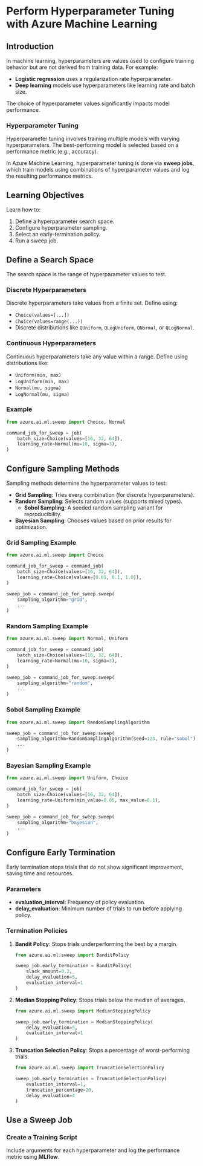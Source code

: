 # Perform Hyperparameter Tuning with Azure Machine Learning

## Introduction
In machine learning, hyperparameters are values used to configure training behavior but are not derived from training data. For example:
- **Logistic regression** uses a regularization rate hyperparameter.
- **Deep learning** models use hyperparameters like learning rate and batch size.

The choice of hyperparameter values significantly impacts model performance.

### Hyperparameter Tuning
Hyperparameter tuning involves training multiple models with varying hyperparameters. The best-performing model is selected based on a performance metric (e.g., accuracy).

In Azure Machine Learning, hyperparameter tuning is done via **sweep jobs**, which train models using combinations of hyperparameter values and log the resulting performance metrics.

## Learning Objectives
Learn how to:
1. Define a hyperparameter search space.
2. Configure hyperparameter sampling.
3. Select an early-termination policy.
4. Run a sweep job.

## Define a Search Space
The search space is the range of hyperparameter values to test. 

### Discrete Hyperparameters
Discrete hyperparameters take values from a finite set. Define using:
- `Choice(values=[...])`
- `Choice(values=range(...))`
- Discrete distributions like `QUniform`, `QLogUniform`, `QNormal`, or `QLogNormal`.

### Continuous Hyperparameters
Continuous hyperparameters take any value within a range. Define using distributions like:
- `Uniform(min, max)`
- `LogUniform(min, max)`
- `Normal(mu, sigma)`
- `LogNormal(mu, sigma)`

### Example
```python
from azure.ai.ml.sweep import Choice, Normal

command_job_for_sweep = job(
    batch_size=Choice(values=[16, 32, 64]),    
    learning_rate=Normal(mu=10, sigma=3),
)
```

## Configure Sampling Methods
Sampling methods determine the hyperparameter values to test:
- **Grid Sampling**: Tries every combination (for discrete hyperparameters).
- **Random Sampling**: Selects random values (supports mixed types).
    - **Sobol Sampling**: A seeded random sampling variant for reproducibility.
- **Bayesian Sampling**: Chooses values based on prior results for optimization.

### Grid Sampling Example
```python
from azure.ai.ml.sweep import Choice

command_job_for_sweep = command_job(
    batch_size=Choice(values=[16, 32, 64]),
    learning_rate=Choice(values=[0.01, 0.1, 1.0]),
)

sweep_job = command_job_for_sweep.sweep(
    sampling_algorithm="grid",
    ...
)
```

### Random Sampling Example
```python
from azure.ai.ml.sweep import Normal, Uniform

command_job_for_sweep = command_job(
    batch_size=Choice(values=[16, 32, 64]),   
    learning_rate=Normal(mu=10, sigma=3),
)

sweep_job = command_job_for_sweep.sweep(
    sampling_algorithm="random",
    ...
)
```

### Sobol Sampling Example
```python
from azure.ai.ml.sweep import RandomSamplingAlgorithm

sweep_job = command_job_for_sweep.sweep(
    sampling_algorithm=RandomSamplingAlgorithm(seed=123, rule="sobol"),
    ...
)
```

### Bayesian Sampling Example
```python
from azure.ai.ml.sweep import Uniform, Choice

command_job_for_sweep = job(
    batch_size=Choice(values=[16, 32, 64]),    
    learning_rate=Uniform(min_value=0.05, max_value=0.1),
)

sweep_job = command_job_for_sweep.sweep(
    sampling_algorithm="bayesian",
    ...
)
```

## Configure Early Termination
Early termination stops trials that do not show significant improvement, saving time and resources.

### Parameters
- **evaluation_interval**: Frequency of policy evaluation.
- **delay_evaluation**: Minimum number of trials to run before applying policy.

### Termination Policies
1. **Bandit Policy**: Stops trials underperforming the best by a margin.
    ```python
    from azure.ai.ml.sweep import BanditPolicy

    sweep_job.early_termination = BanditPolicy(
        slack_amount=0.2, 
        delay_evaluation=5, 
        evaluation_interval=1
    )
    ```
2. **Median Stopping Policy**: Stops trials below the median of averages.
    ```python
    from azure.ai.ml.sweep import MedianStoppingPolicy

    sweep_job.early_termination = MedianStoppingPolicy(
        delay_evaluation=5, 
        evaluation_interval=1
    )
    ```
3. **Truncation Selection Policy**: Stops a percentage of worst-performing trials.
    ```python
    from azure.ai.ml.sweep import TruncationSelectionPolicy

    sweep_job.early_termination = TruncationSelectionPolicy(
        evaluation_interval=1, 
        truncation_percentage=20, 
        delay_evaluation=4
    )
    ```

## Use a Sweep Job
### Create a Training Script
Include arguments for each hyperparameter and log the performance metric using **MLflow**.
